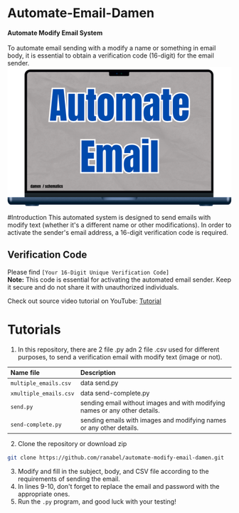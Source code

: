 # Automate-Email-Damen

**Automate Modify Email System** <br> <br>
To automate email sending with a modify a name or something in email body, it is essential to obtain a verification code (16-digit) for the email sender.
![alt text](https://github.com/ranabel/automate-damen-email-modify/blob/main/Image.png?raw=true)

#Introduction
This automated system is designed to send emails with modify text (whether it's a different name or other modifications). In order to activate the sender's email address, a 16-digit verification code is required.

## Verification Code
Please find `[Your 16-Digit Unique Verification Code]` <br>
**Note:** This code is essential for activating the automated email sender. Keep it secure and do not share it with unauthorized individuals.

Check out source video tutorial on YouTube: [Tutorial](https://youtu.be/g_j6ILT-X0k?si=TdPFpQ6bMl_Aq1o0)

# Tutorials
1. In this repository, there are 2 file .py adn 2 file .csv used for different purposes, to send a verification email with modify text (image or not).

  | Name file                   | Description                                                                     |
  | :--------------------       | :------------------------------------------------------------------------------ |
  | `multiple_emails.csv`       | data send.py                                                                    |
  | `xmultiple_emails.csv`      | data send-complete.py                                                           |
  | `send.py`                   | sending email without images and with modifying names or any other details.     |
  | `send-complete.py`          | sending emails with images and modifying names or any other details.            |

2. Clone the repository or download zip <br>
```bash
git clone https://github.com/ranabel/automate-modify-email-damen.git
```
3. Modify and fill in the subject, body, and CSV file according to the requirements of sending the email.
4. In lines 9-10, don't forget to replace the email and password with the appropriate ones.
5. Run the `.py` program, and good luck with your testing!
